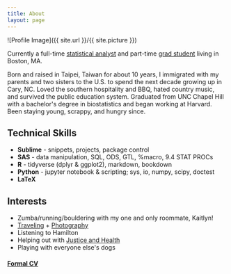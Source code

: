 ```yaml
---
title: About
layout: page
---
```

![Profile Image]({{ site.url }}/{{ site.picture }})

<p>Currently a full-time <a href="https://www.hsph.harvard.edu/cbar/">statistical analyst</a> and part-time <a href="https://www.hsph.harvard.edu/biostatistics/masters-programs/">grad student</a> living in Boston, MA.</p>

<p>Born and raised in Taipei, Taiwan for about 10 years, I immigrated with my parents and two sisters to the U.S. to spend the next decade growing up in Cary, NC. Loved the southern hospitality and BBQ, hated country music, and survived the public education system. Graduated from UNC Chapel Hill with a bachelor's degree in biostatistics and began working at Harvard. Been staying young, scrappy, and hungry since. </p>

<h2>Technical Skills</h2>

<ul class="skill-list">
	<li><b>Sublime</b> - snippets, projects, package control</li>
	<li><b>SAS</b> - data manipulation, SQL, ODS, GTL, %macro, 9.4 STAT PROCs</li>
	<li><b>R</b> - tidyverse (dplyr & ggplot2), markdown, bookdown</li>
	<li><b>Python</b> - jupyter notebook & scripting; sys, io, numpy, scipy, doctest</li>
	<li><b>LaTeX</b></li>
</ul>

<h2>Interests</h2>

<ul>
	<li>Zumba/running/bouldering with my one and only roommate, Kaitlyn!</li>
	<li><a href="http://euniceyeh.github.io/indigo/travel">Traveling</a> + <a href="http://delightful-voyage.tumblr.com/">Photography</a></li>
	<li>Listening to Hamilton</li>
	<li>Helping out with <a href="http://justiceandhealth.org">Justice and Health</a></li>
	<li>Playing with everyone else's dogs</li>
</ul>

<h4><a href="https://euniceyeh.github.io/indigo/assets/2018_euniceyeh_CV.pdf">Formal CV</a></h4>
